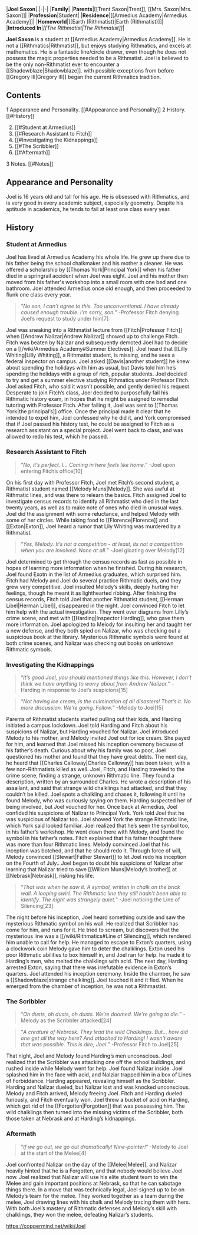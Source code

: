 |**Joel Saxon**|
|-|-|
|**Family**|
|**Parents**|[[Trent Saxon\|Trent]], [[Mrs. Saxon\|Mrs. Saxon]]|
|**Profession**|Student|
|**Residence**|[[Armedius Academy\|Armedius Academy]]|
|**Homeworld**|[[Earth (Rithmatist)\|Earth (Rithmatist)]]|
|**Introduced In**|*[[The Rithmatist\|The Rithmatist]]*|

**Joel Saxon** is a student at [[Armedius Academy\|Armedius Academy]].
He is not a [[Rithmatics\|Rithmatist]], but enjoys studying Rithmatics, and excels at mathematics. He is a fantastic line/circle drawer, even though he does not possess the magic properties needed to be a Rithmatist.
Joel is believed to be the only non-Rithmatist ever to encounter a [[Shadowblaze\|Shadowblaze]]. with possible exceptions from before [[Gregory III\|Gregory III]] began the current Rithmatics tradition.

## Contents

1 Appearance and Personality. [[#Appearance and Personality]] 
2 History. [[#History]] 

2. [[#Student at Armedius]] 
2. [[#Research Assistant to Fitch]] 
2. [[#Investigating the Kidnappings]] 
2. [[#The Scribbler]] 
2. [[#Aftermath]] 


3 Notes. [[#Notes]] 


## Appearance and Personality
Joel is 16 years old and tall for his age.
He is obsessed with Rithmatics, and is very good in every academic subject, especially geometry. Despite his aptitude in academics, he tends to fail at least one class every year.

## History
### Student at Armedius
Joel has lived at Armedius Academy his whole life. He grew up there due to his father being the school chalkmaker and his mother a cleaner. He was offered a scholarship by [[Thomas York\|Principal York]] when his father died in a springrail accident when Joel was eight. Joel and his mother then moved from his father's workshop into a small room with one bed and one bathroom. Joel attended Armedius once old enough, and then proceeded to flunk one class every year.

>“*No son, I can’t agree to this. Too unconventional. I have already caused enough trouble. I’m sorry, son.*”
\-Professor Fitch denying Joel’s request to study under him[7]

Joel was sneaking into a Rithmatist lecture from [[Fitch\|Professor Fitch]] when [[Andrew Nalizar\|Andrew Nalizar]] showed up to challenge Fitch. Fitch was beaten by Nalizar and subsequently demoted Joel had to decide on a [[/wiki/Armedius Academy#Summer Electives]]. Joel heard that [[Lilly Whiting\|Lilly Whiting]], a Rithmatist student, is missing, and he sees a federal inspector on campus. Joel asked [[Davis\|another student]] he knew about spending the holidays with him as usual, but Davis told him he’s spending the holidays with a group of rich, popular students. Joel decided to try and get a summer elective studying Rithmatics under Professor Fitch. Joel asked Fitch, who said it wasn’t possible, and gently denied his request. Desperate to join Fitch’s class, Joel decided to purposefully fail his Rithmatic history exam, in hopes that he might be assigned to remedial tutoring with Professor Fitch. After failing it, Joel was sent to [[Thomas York\|the principal’s]] office. Once the principal made it clear that he intended to expel him, Joel confessed why he did it, and York compromised that if Joel passed his history test, he could be assigned to Fitch as a research assistant on a special project. Joel went back to class, and was allowed to redo his test, which he passed.

### Research Assistant to Fitch
>“*No, it’s perfect. I… Coming in here feels like home.*”
\-Joel upon entering Fitch’s office[10]


On his first day with Professor Fitch, Joel met Fitch’s second student, a Rithmatist student named [[Melody Muns\|Melody]]. She was awful at Rithmatic lines, and was there to relearn the basics. Fitch assigned Joel to investigate census records to identify all Rithmatist who died in the last twenty years, as well as to make note of ones who died in unusual ways. Joel did the assignment with some reluctance, and helped Melody with some of her circles. While taking food to [[Florence\|Florence]] and [[Exton\|Exton]], Joel heard a rumor that Lily Whiting was murdered by a Rithmatist.

>“*Yes, Melody. It’s not a competition - at least, its not a competition when you are involved. None at all.*”
\-Joel gloating over Melody[12]

Joel determined to get through the census records as fast as possible in hopes of learning more information when he finished. During his research, Joel found Exotn in the list of Armedius graduates, which surprised him. Fitch had Melody and Joel do several practice Rithmatic duels, and they grew very competitive. Joel insulted Melody’s skills, deeply hurting her feelings, though he meant it as lighthearted ribbing. After finishing the census records, Fitch told Joel that another Rithmatist student, [[Herman Libel\|Herman Libel]], disappeared in the night. Joel convinced Fitch to let him help with the actual investigation. They went over diagrams from Lilly’s crime scene, and met with [[Harding\|Inspector Harding]], who gave them more information. Joel apologized to Melody for insulting her and taught her a new defense, and they both spied on Nalizar, who was checking out a suspicious book at the library. Mysterious Rithmatic symbols were found at both crime scenes, and Nalizar was checking out books on unknown Rithmatic symbols.

### Investigating the Kidnappings
>“*It’s good Joel, you should mentioned things like this. However, I don’t think we have anything to worry about from Andrew Nalizar.*”
\-Harding in response to Joel’s suspicions[15]


>“*Not having ice cream, is the culmination of all disasters! That’s it. No more discussion. We’re going. Follow.*”
\-Melody to Joel[15]

Parents of Rithmatist students started pulling out their kids, and Harding initiated a campus lockdown. Joel told Harding and Fitch about his suspicions of Nalizar, but Harding vouched for Nalizar. Joel introduced Melody to his mother, and Melody invited Joel out for ice cream. She payed for him, and learned that Joel missed his inception ceremony because of his father’s death. Curious about why his family was so poor, Joel questioned his mother and found that they have great debts. The next day, he heard that [[Charles Calloway\|Charles Calloway]] has been taken, with a few non-Rithmatists killed as well. Joel, Fitch, and Harding traveled to the crime scene, finding a strange, unknown Rithmatic line. They found a description, written by an surrounded Charles. He wrote a description of his assailant, and said that strange wild chalklings had attacked, and that they couldn’t be killed. Joel spots a chalkling and chases it, following it until he found Melody, who was curiously spying on them. Harding suspected her of being involved, but Joel vouched for her. Once back at Armedius, Joel confided his suspicions of Nalizar to Principal York. York told Joel that he was suspicious of Nalizar too. Joel showed York the strange Rithmatic line, which York said looked familiar. Joel realized that he’s seen the symbol too, in his father’s workshop. He went down there with Melody, and found the symbol in his father’s notes. Fitch explained that his father thought there was more than four Rithmatic lines. Melody convinced Joel that his inception was botched, and that he should redo it. Through force of will, Melody convinced [[Stewart\|Father Stewart]] to let Joel redo his inception on the Fourth of July.. Joel began to doubt his suspicions of Nalizar after learning that Nalizar tried to save [[William Muns\|Melody’s brother]] at [[Nebrask\|Nebrask]], risking his life.

>“*That was when he saw it. A symbol, written in chalk on the brick wall. A looping swirl. The Rithmatic line they still hadn’t been able to identify. The night was strangely quiet.*”
\-Joel noticing the Line of Silencing[23]

The night before his inception, Joel heard something outside and saw the mysterious Rithmatic symbol on his wall. He realized that Scribbler has come for him, and runs for it. He tried to scream, but discovers that the mysterious line was a [[/wiki/Rithmatics#Line of Silencing]], which rendered him unable to call for help. He managed to escape to Exton’s quarters, using a clockwork coin Melody gave him to deter the chalklings. Exton used his poor Rithmatic abilities to box himself in, and Joel ran for help. he made it to Harding’s men, who melted the chalklings with acid. The next day, Harding arrested Exton, saying that there was irrefutable evidence in Exton’s quarters. Joel attended his inception ceremony. Inside the chamber, he saw a [[Shadowblaze\|strange chalkling]]. Joel touched it and it fled. When he emerged from the chamber of inception, he was not a Rithmastist.

### The Scribbler
>“*Oh dusts, oh dusts, oh dusts. We’re doomed. We’re going to die.*”
\-Melody as the Scribbler attacked[24]


>“*A creature of Nebrask. They lead the wild Chalklings. But… how did one get all the way here? And attached to Harding! I wasn’t aware that was possible. This is dire, Joel.*”
\-Professor Fitch to Joel[25]

That night, Joel and Melody found Harding’s men unconscious. Joel realized that the Scribbler was attacking one off the school buildings, and rushed inside while Melody went for help. Joel found Nalizar inside. Joel splashed him in the face with acid, and Nalziar trapped him in a box of Lines of Forbiddance. Harding appeared, revealing himself as the Scribbler. Harding and Nalizar dueled, but Nalizar lost and was knocked unconscious. Melody and Fitch arrived, Melody freeing Joel. Fitch and Harding dueled furiously, and Fitch eventually won. Joel threw a bucket of acid on Harding, which got rid of the [[Forgotten\|Forgotten]] that was possessing him. The wild chalklings then turned into the missing victims of the Scribbler, both those taken at Nebrask and at Harding’s kidnappings.

### Aftermath
>“*If we go out, we go out dramatically! Nine-pointer!*”
\-Melody to Joel at the start of the Melee[4]


Joel confronted Nalizar on the day of the [[Melee\|Melee]], and Nalizar heavily hinted that he is a Forgotten, and that nobody would believe Joel now. Joel realized that Nalizar will use his elite student team to win the Melee and gain important positions at Nebrask, so that he can sabotage things there. In a move that was technically legal, Joel signed up to be on Melody’s team for the melee. They worked together as a team during the melee, Joel drawing lines with his chalk and Melody tracing them with hers. With both Joel’s mastery of Rithmatic defenses and Melody’s skill with chalklings, they won the melee, defeating Nalizar’s students.



https://coppermind.net/wiki/Joel